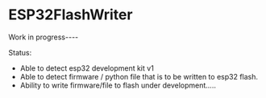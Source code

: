 # ESP32FlashWriter

Work in progress----

Status:
- Able to detect esp32 development kit v1
- Able to detect firmware / python file that is to be written to esp32 flash.
- Ability to write firmware/file to flash under development.....
